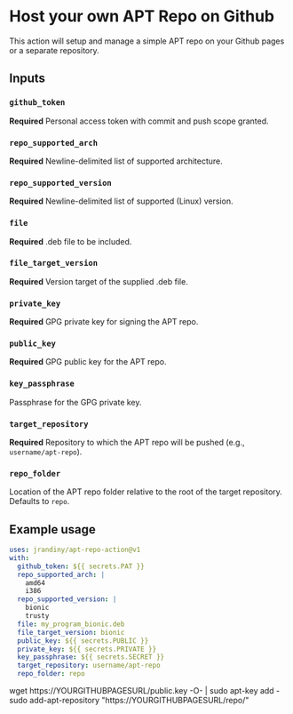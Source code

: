 # Host your own APT Repo on Github

This action will setup and manage a simple APT repo on your Github pages or a separate repository.

## Inputs

### `github_token`

**Required** Personal access token with commit and push scope granted.

### `repo_supported_arch`

**Required** Newline-delimited list of supported architecture.

### `repo_supported_version`

**Required** Newline-delimited list of supported (Linux) version.

### `file`

**Required** .deb file to be included.

### `file_target_version`

**Required** Version target of the supplied .deb file.

### `private_key`

**Required** GPG private key for signing the APT repo.

### `public_key`

**Required** GPG public key for the APT repo.

### `key_passphrase`

Passphrase for the GPG private key.

### `target_repository`

**Required** Repository to which the APT repo will be pushed (e.g., `username/apt-repo`).

### `repo_folder`

Location of the APT repo folder relative to the root of the target repository. Defaults to `repo`.

## Example usage

```yaml
uses: jrandiny/apt-repo-action@v1
with:
  github_token: ${{ secrets.PAT }}
  repo_supported_arch: |
    amd64
    i386
  repo_supported_version: |
    bionic
    trusty
  file: my_program_bionic.deb
  file_target_version: bionic
  public_key: ${{ secrets.PUBLIC }}
  private_key: ${{ secrets.PRIVATE }}
  key_passphrase: ${{ secrets.SECRET }}
  target_repository: username/apt-repo
  repo_folder: repo
```

wget https://YOURGITHUBPAGESURL/public.key -O- | sudo apt-key add -
sudo add-apt-repository "https://YOURGITHUBPAGESURL/repo/"
